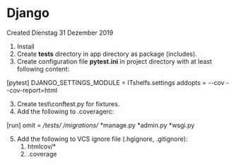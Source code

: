 # Django
Created Dienstag 31 Dezember 2019


1. Install
2. Create **tests** directory in app directory as package (includes).
3. Create configuration file **pytest.ini** in project directory with at least following content:

[pytest]
DJANGO_SETTINGS_MODULE = ITshelfs.settings
addopts = --cov --cov-report=html

3. Create test\conftest.py for fixtures.
4. Add the following to .coveragerc:

[run]
omit =
*/tests/*
*/migrations/*
*manage.py
*admin.py
*wsgi.py

5. Add the following to VCS ignore file (.hgignore, .gitignore):
	1. htmlcov/*
	2. .coverage


